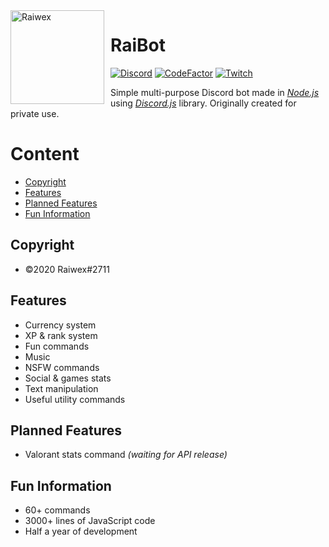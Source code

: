 <img width="150" height="150" align="left" style="float: left; margin: 0 10px 0 0;" alt="Raiwex" src="https://i.imgur.com/AI9x7XG.png">

# RaiBot

[![Discord](https://img.shields.io/discord/347876379645313024.svg?logo=discord&colorB=7289DA)](https://discord.gg/KD457qA)
[![CodeFactor](https://www.codefactor.io/repository/github/raiwex/raibot/badge)](https://www.codefactor.io/repository/github/raiwex/raibot)
[![Twitch](https://img.shields.io/twitch/status/raiwexoxo)](https://www.twitch.tv/raiwexoxo)

Simple multi-purpose Discord bot made in *[Node.js](https://nodejs.org/en/)* using *[Discord.js](https://discord.js.org/#/)* library. Originally created for private use.

# Content
- [Copyright](#copyright)
- [Features](#features)
- [Planned Features](#planned-features)
- [Fun Information](#fun-information)

## Copyright
- ©2020 Raiwex#2711

## Features
- Currency system
- XP & rank system
- Fun commands
- Music
- NSFW commands
- Social & games stats
- Text manipulation
- Useful utility commands

## Planned Features
- Valorant stats command *(waiting for API release)*

## Fun Information
- 60+ commands
- 3000+ lines of JavaScript code
- Half a year of development
